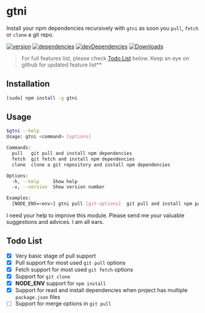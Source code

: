 gtni
====
Install your npm dependencies recursively with `gtni` as soon you `pull`, `fetch` or `clone` a git repo.

[![version][npm-version]][npm-url] [![dependencies][npm-dependencies]][npm-url] [![devDependencies][npm-dev-dependencies]][npm-url] [![Downloads][npm-month-downloads]][npm-url]

>For full features list, please check [Todo List](#todo-list) below. Keep an eye on github for updated feature list**

Installation
-------------
```sh
[sudo] npm install -g gtni
```
Usage
------
```sh
$gtni --help
Usage: gtni <command> [options]

Commands:
  pull   git pull and install npm dependencies
  fetch  git fetch and install npm dependencies
  clone  clone a git repository and install npm dependencies

Options:
  -h, --help     Show help                                             [boolean]
  -v, --version  Show version number                                   [boolean]

Examples:
  [NODE_ENV=<env>] gtni pull [git-options]  git pull and install npm packages

```
I need your help to improve this module. Please send me your valuable suggestions and advices. I am all ears.

Todo List
---------
- [x] Very basic stage of pull support
- [x] Pull support for most used `git pull` options
- [x] Fetch support for most used `git fetch` options
- [x] Support for `git clone`
- [x] **NODE_ENV** support for `npm install`
- [x] Support for read and install dependencies when project has multiple `package.json` files
- [ ] Support for merge options in `git pull`

[npm-badge]: https://nodei.co/npm/gtni.png?compact=true
[npm-version]: https://img.shields.io/npm/v/gtni.svg?style=flat-square
[npm-dependencies]: https://img.shields.io/david/nmrony/gtni.svg?style=flat-square
[npm-dev-dependencies]: https://img.shields.io/david/dev/nmrony/gtni.svg?style=flat-square
[npm-month-downloads]: https://img.shields.io/npm/dm/gtni.svg?style=flat-square
[npm-url]: https://www.npmjs.com/package/gtni
